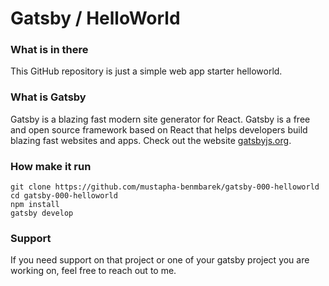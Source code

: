 # Gatsby / HelloWorld


### What is in there
This GitHub repository is just a simple web app starter helloworld.


### What is Gatsby
Gatsby is a blazing fast modern site generator for React. Gatsby is a free and open source framework based on React that helps developers build blazing fast websites and apps. Check out the website [gatsbyjs.org](https://gatsbyjs.org).


### How make it run
```
git clone https://github.com/mustapha-benmbarek/gatsby-000-helloworld
cd gatsby-000-helloworld
npm install 
gatsby develop
```

### Support
If you need support on that project or one of your gatsby project you are working on, feel free to reach out to me.
